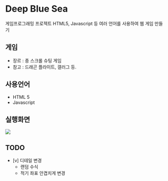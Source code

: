 # Deep Blue Sea

게임프로그래밍 프로젝트
HTML5, Javascript 등 여러 언어를 사용하여 웹 게임 만들기

## 게임

-   장르 : 종 스크롤 슈팅 게임
-   참고 : 드래곤 플라이트, 갤러그 등.

## 사용언어

-   HTML 5
-   Javascript

## 실행화면

![](docs/dbs.gif)

## TODO

-   [v] 디테일 변경
    -   랜덤 수식
    -   적기 좌표 안겹치게 변경

